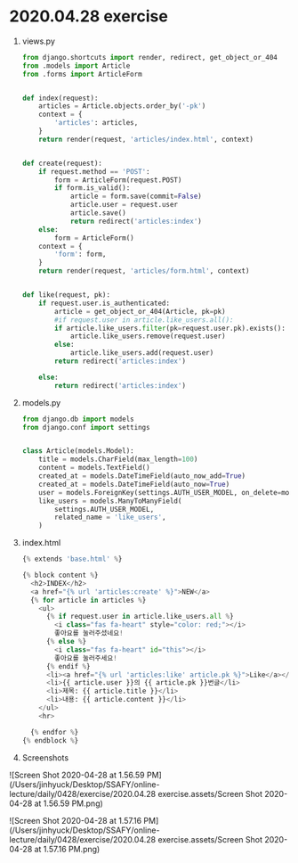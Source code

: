 # 2020.04.28 exercise

1. views.py

   ```python
   from django.shortcuts import render, redirect, get_object_or_404
   from .models import Article
   from .forms import ArticleForm
   
   
   def index(request):
       articles = Article.objects.order_by('-pk')
       context = {
           'articles': articles,
       }
       return render(request, 'articles/index.html', context)
   
   
   def create(request):
       if request.method == 'POST':
           form = ArticleForm(request.POST)
           if form.is_valid():
               article = form.save(commit=False)
               article.user = request.user
               article.save()
               return redirect('articles:index')
       else:
           form = ArticleForm()
       context = {
           'form': form,
       }
       return render(request, 'articles/form.html', context)
   
   
   def like(request, pk):
       if request.user.is_authenticated:
           article = get_object_or_404(Article, pk=pk)
           #if request.user in article.like_users.all():
           if article.like_users.filter(pk=request.user.pk).exists():
               article.like_users.remove(request.user)
           else:
               article.like_users.add(request.user)
           return redirect('articles:index')
   
       else:
           return redirect('articles:index')
   ```

   

2. models.py

   ```python
   from django.db import models
   from django.conf import settings
   
   
   class Article(models.Model):
       title = models.CharField(max_length=100)
       content = models.TextField()
       created_at = models.DateTimeField(auto_now_add=True)
       created_at = models.DateTimeField(auto_now=True)
       user = models.ForeignKey(settings.AUTH_USER_MODEL, on_delete=models.CASCADE)
       like_users = models.ManyToManyField(
           settings.AUTH_USER_MODEL,
           related_name = 'like_users',
       )
   
   ```

   

3. index.html

   ```python
   {% extends 'base.html' %}
   
   {% block content %}
     <h2>INDEX</h2>
     <a href="{% url 'articles:create' %}">NEW</a>
     {% for article in articles %}
       <ul>
         {% if request.user in article.like_users.all %}
           <i class="fas fa-heart" style="color: red;"></i>
           좋아요를 눌러주셨네요!
         {% else %}
           <i class="fas fa-heart" id="this"></i>
           좋아요를 눌러주세요!
         {% endif %}
         <li><a href="{% url 'articles:like' article.pk %}">Like</a></li>
         <li>{{ article.user }}의 {{ article.pk }}번글</li>
         <li>제목: {{ article.title }}</li>
         <li>내용: {{ article.content }}</li>
       </ul>
       <hr>
   
     {% endfor %}
   {% endblock %}
   
   ```

   

4. Screenshots



![Screen Shot 2020-04-28 at 1.56.59 PM](/Users/jinhyuck/Desktop/SSAFY/online-lecture/daily/0428/exercise/2020.04.28 exercise.assets/Screen Shot 2020-04-28 at 1.56.59 PM.png)







![Screen Shot 2020-04-28 at 1.57.16 PM](/Users/jinhyuck/Desktop/SSAFY/online-lecture/daily/0428/exercise/2020.04.28 exercise.assets/Screen Shot 2020-04-28 at 1.57.16 PM.png)

